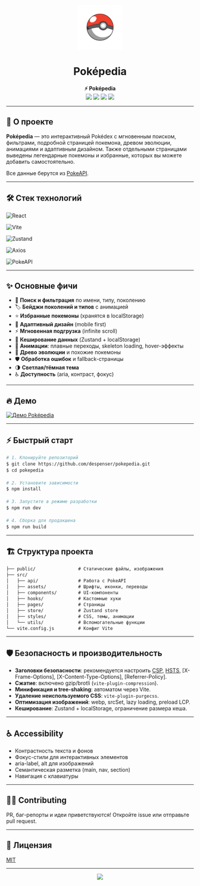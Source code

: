 <p align="center">
  <img src="public/pokeball/pokeball-header.webp" alt="Poképedia Pokeball" width="120" style="animation:spin 2s linear infinite;"/>
</p>

<h1 align="center">
  Poképedia
</h1>

<p align="center">
  <b>⚡ Poképedia</b><br/>
  <img src="https://img.shields.io/github/stars/despenser/pokepedia?style=flat-square"/>
  <img src="https://img.shields.io/github/forks/despenser/pokepedia?style=flat-square"/>
  <img src="https://img.shields.io/github/license/despenser/pokepedia?style=flat-square"/>
  <img src="https://img.shields.io/badge/PR-welcome-brightgreen.svg?style=flat-square"/>
</p>

---

## 🚀 О проекте

**Poképedia** — это интерактивный Pokédex с мгновенным поиском, фильтрами, подробной страницей покемона, древом эволюции, анимациями и адаптивным дизайном. 
Также отдельными страницами выведены легендарные покемоны и избранные, которых вы можете добавить самостоятельно.

Все данные берутся из [PokeAPI](https://pokeapi.co/).

---

## 🛠️ Стек технологий

![React](https://img.shields.io/badge/React-20232A?style=flat-square&logo=react&logoColor=61DAFB)

![Vite](https://img.shields.io/badge/Vite-646CFF?style=flat-square&logo=vite&logoColor=FFD62E)

![Zustand](https://img.shields.io/badge/Zustand-000?style=flat-square&logo=react&logoColor=white)

![Axios](https://img.shields.io/badge/Axios-5A29E4?style=flat-square)

![PokeAPI](https://img.shields.io/badge/PokeAPI-2A75BB?style=flat-square)

---

## ✨ Основные фичи

- 🔎 **Поиск и фильтрация** по имени, типу, поколению
- 🏷️ **Бейджи поколений и типов** с анимацией
- ⭐ **Избранные покемоны** (хранятся в localStorage)
- 📱 **Адаптивный дизайн** (mobile first)
- ⚡ **Мгновенная подгрузка** (infinite scroll)
- 🦾 **Кеширование данных** (Zustand + localStorage)
- 🦄 **Анимации**: плавные переходы, skeleton loading, hover-эффекты
- 🧬 **Древо эволюции** и похожие покемоны
- 🛡️ **Обработка ошибок** и fallback-страницы
- 🌗 **Светлая/тёмная тема**
- ♿ **Доступность** (aria, контраст, фокус)

---

## 🔥 Демо

[![Демо Poképedia](https://img.shields.io/badge/DEMO-online-green?style=for-the-badge&logo=vercel)](https://pokepedia.ru)

---

## ⚡ Быстрый старт

```bash
# 1. Клонируйте репозиторий
$ git clone https://github.com/despenser/pokepedia.git
$ cd pokepedia

# 2. Установите зависимости
$ npm install

# 3. Запустите в режиме разработки
$ npm run dev

# 4. Сборка для продакшена
$ npm run build
```

---

## 🏗️ Структура проекта

```
├── public/                # Статические файлы, изображения
├── src/
│   ├── api/               # Работа с PokeAPI
│   ├── assets/            # Шрифты, иконки, переводы
│   ├── components/        # UI-компоненты
│   ├── hooks/             # Кастомные хуки
│   ├── pages/             # Страницы
│   ├── store/             # Zustand store
│   ├── styles/            # CSS, темы, анимации
│   └── utils/             # Вспомогательные функции
└── vite.config.js         # Конфиг Vite
```

---

## 🛡️ Безопасность и производительность

- **Заголовки безопасности**: рекомендуется настроить [CSP](https://developer.mozilla.org/ru/docs/Web/HTTP/CSP), [HSTS](https://developer.mozilla.org/ru/docs/Web/HTTP/Headers/Strict-Transport-Security), [X-Frame-Options], [X-Content-Type-Options], [Referrer-Policy].
- **Сжатие**: включено gzip/brotli (`vite-plugin-compression`).
- **Минификация и tree-shaking**: автоматом через Vite.
- **Удаление неиспользуемого CSS**: `vite-plugin-purgecss`.
- **Оптимизация изображений**: webp, srcSet, lazy loading, preload LCP.
- **Кеширование**: Zustand + localStorage, ограничение размера кеша.

---

## ♿ Accessibility

- Контрастность текста и фонов
- Фокус-стили для интерактивных элементов
- aria-label, alt для изображений
- Семантическая разметка (main, nav, section)
- Навигация с клавиатуры

---

## 🧑‍💻 Contributing

PR, баг-репорты и идеи приветствуются! Откройте issue или отправьте pull request.

---

## 📄 Лицензия

[MIT](LICENSE)


---

<p align="center">
  <img src="https://img.shields.io/badge/Made%20with-%E2%9D%A4-red?style=for-the-badge"/>
</p>
